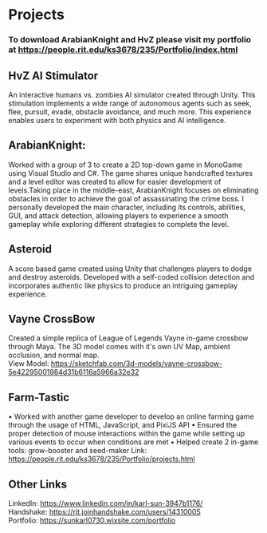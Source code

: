 # Projects


### To download ArabianKnight and HvZ please visit my portfolio at https://people.rit.edu/ks3678/235/Portfolio/index.html

## HvZ AI Stimulator
An interactive humans vs. zombies AI simulator created through Unity. This stimulation implements a wide range of autonomous agents such as seek, flee, pursuit, evade, obstacle avoidance, and much more. This experience enables users to experiment with both physics and AI intelligence.

## ArabianKnight: 
Worked with a group of 3 to create a 2D top-down game in MonoGame using Visual Studio and C#. The game shares unique handcrafted textures and a level editor was created to allow for easier development of levels.Taking place in the middle-east, ArabianKnight focuses on eliminating obstacles in order to achieve the goal of assassinating the crime boss. I personally developed the main character, including its controls, abilities, GUI, and attack detection, allowing players to experience a smooth gameplay while exploring different strategies to complete the level.

## Asteroid
A score based game created using Unity that challenges players to dodge and destroy asteroids. Developed with a self-coded collision detection and incorporates authentic like physics to produce an intriguing gameplay experience.

## Vayne CrossBow
Created a simple replica of League of Legends Vayne in-game crossbow through Maya. The 3D model comes with it's own UV Map, ambient occlusion, and normal map.<br>
View Model: https://sketchfab.com/3d-models/vayne-crossbow-5e42295001984d31b6116a5966a32e32

## Farm-Tastic
•	Worked with another game developer to develop an online farming game through the usage of HTML, JavaScript, and PixiJS API
•	Ensured the proper detection of mouse interactions within the game while setting up various events to occur when conditions are met
• Helped create 2 in-game tools: grow-booster and seed-maker
Link: https://people.rit.edu/ks3678/235/Portfolio/projects.html


## Other Links
LinkedIn: https://www.linkedin.com/in/karl-sun-3947b1176/ <br>
Handshake: https://rit.joinhandshake.com/users/14310005 <br>
Portfolio: https://sunkarl0730.wixsite.com/portfolio
